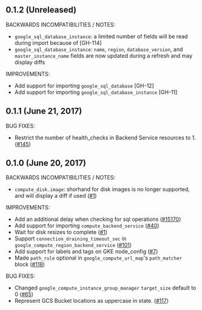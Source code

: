 ## 0.1.2 (Unreleased)

BACKWARDS INCOMPATIBILITIES / NOTES:

* `google_sql_database_instance`: a limited number of fields will be read during import because of [GH-114]
* `google_sql_database_instance`: `name`, `region`, `database_version`, and `master_instance_name` fields are now updated during a refresh and may display diffs

IMPROVEMENTS:

* Add support for importing `google_sql_database` [GH-12]
* Add support for importing `google_sql_database_instance` [GH-11]

## 0.1.1 (June 21, 2017)

BUG FIXES: 

* Restrict the number of health_checks in Backend Service resources to 1. ([#145](https://github.com/terraform-providers/terraform-provider-google/issues/145))

## 0.1.0 (June 20, 2017)

BACKWARDS INCOMPATIBILITIES / NOTES:

* `compute_disk.image`: shorhand for disk images is no longer supported, and will display a diff if used ([#1](https://github.com/terraform-providers/terraform-provider-google/issues/1))

IMPROVEMENTS:

* Add an additional delay when checking for sql operations ([#15170](https://github.com/hashicorp/terraform/pull/15170))
* Add support for importing `compute_backend_service` ([#40](https://github.com/terraform-providers/terraform-provider-google/issues/40))
* Wait for disk resizes to complete ([#1](https://github.com/terraform-providers/terraform-provider-google/issues/1))
* Support `connection_draining_timeout_sec` in `google_compute_region_backend_service` ([#101](https://github.com/terraform-providers/terraform-provider-google/issues/101))
* Add support for labels and tags on GKE node_config ([#7](https://github.com/terraform-providers/terraform-provider-google/issues/7))
* Made `path_rule` optional in `google_compute_url_map`'s `path_matcher` block ([#118](https://github.com/terraform-providers/terraform-provider-google/issues/118))

BUG FIXES:

* Changed `google_compute_instance_group_manager` `target_size` default to 0 ([#65](https://github.com/terraform-providers/terraform-provider-google/issues/65))
* Represent GCS Bucket locations as uppercase in state. ([#117](https://github.com/terraform-providers/terraform-provider-google/issues/117))
